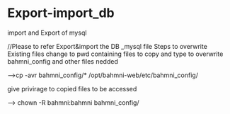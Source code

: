 # Export-import_db
import and Export of mysql

//Please to refer Export&import the DB _mysql file
Steps to overwrite Existing files
change to pwd containing files to copy and type to overwrite bahmni_config and other files nedded 

-->cp -avr bahmni_config/* /opt/bahmni-web/etc/bahmni_config/

give privirage to copied files to be accessed

 --> chown -R bahmni:bahmni bahmni_config/
